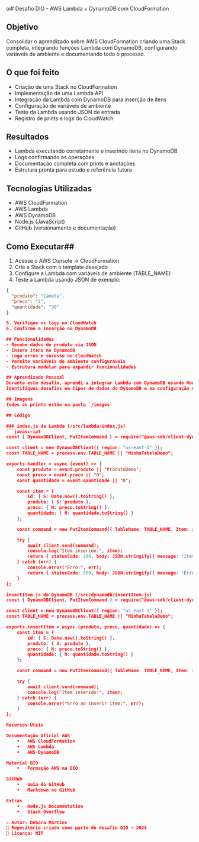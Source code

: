oi# Desafio DIO - AWS Lambda + DynamoDB com CloudFormation

## Objetivo
Consolidar o aprendizado sobre AWS CloudFormation criando uma Stack completa, integrando funções Lambda com DynamoDB, configurando variáveis de ambiente e documentando todo o processo.

## O que foi feito
- Criação de uma Stack no CloudFormation
- Implementação de uma Lambda API
- Integração da Lambda com DynamoDB para inserção de itens
- Configuração de variáveis de ambiente
- Teste da Lambda usando JSON de entrada
- Registro de prints e logs do CloudWatch

## Resultados
- Lambda executando corretamente e inserindo itens no DynamoDB
- Logs confirmando as operações
- Documentação completa com prints e anotações
- Estrutura pronta para estudo e referência futura

## Tecnologias Utilizadas
- AWS CloudFormation
- AWS Lambda
- AWS DynamoDB
- Node.js (JavaScript)
- GitHub (versionamento e documentação)

## Como Executar## 

1. Acesse o AWS Console → CloudFormation
2. Crie a Stack com o template desejado
3. Configure a Lambda com variáveis de ambiente (TABLE_NAME)
4. Teste a Lambda usando JSON de exemplo:
```json
{
  "produto": "Caneta",
  "preco": "2",
  "quantidade": "30"
}

5. Verifique os logs no CloudWatch  
6. Confirme a inserção no DynamoDB  

## Funcionalidades
- Recebe dados de produto via JSON
- Insere itens no DynamoDB
- Loga erros e sucesso no CloudWatch
- Permite variáveis de ambiente configuráveis
- Estrutura modular para expandir funcionalidades

## Aprendizado Pessoal
Durante este desafio, aprendi a integrar Lambda com DynamoDB usando Node.js, lidar com variáveis de ambiente e configurar stacks CloudFormation.  
Identifiquei desafios em tipos de dados do DynamoDB e na configuração de permissões IAM, melhorando minha prática em AWS e automação de tarefas.

## Imagens
Todos os prints estão na pasta `/images`

## Código

### index.js da Lambda (/src/lambda/index.js)
```javascript
const { DynamoDBClient, PutItemCommand } = require("@aws-sdk/client-dynamodb");

const client = new DynamoDBClient({ region: "us-east-1" });
const TABLE_NAME = process.env.TABLE_NAME || "MinhaTabelaDemo";

exports.handler = async (event) => {
    const produto = event.produto || "ProdutoDemo";
    const preco = event.preco || "0";
    const quantidade = event.quantidade || "0";

    const item = {
        id: { S: Date.now().toString() },
        produto: { S: produto },
        preco: { N: preco.toString() },
        quantidade: { N: quantidade.toString() }
    };

    const command = new PutItemCommand({ TableName: TABLE_NAME, Item: item });

    try {
        await client.send(command);
        console.log("Item inserido:", item);
        return { statusCode: 200, body: JSON.stringify({ message: "Item inserido!", item }) };
    } catch (err) {
        console.error("Erro:", err);
        return { statusCode: 500, body: JSON.stringify({ message: "Erro ao inserir", error: err.message }) };
    }
};

insertItem.js do DynamoDB (/src/dynamodb/insertItem.js)
const { DynamoDBClient, PutItemCommand } = require("@aws-sdk/client-dynamodb");

const client = new DynamoDBClient({ region: "us-east-1" });
const TABLE_NAME = process.env.TABLE_NAME || "MinhaTabelaDemo";

exports.insertItem = async (produto, preco, quantidade) => {
    const item = {
        id: { S: Date.now().toString() },
        produto: { S: produto },
        preco: { N: preco.toString() },
        quantidade: { N: quantidade.toString() }
    };

    const command = new PutItemCommand({ TableName: TABLE_NAME, Item: item });

    try {
        await client.send(command);
        console.log("Item inserido:", item);
    } catch (err) {
        console.error("Erro ao inserir item:", err);
    }
};

Recursos Úteis

Documentação Oficial AWS
	•	AWS CloudFormation
	•	AWS Lambda
	•	AWS DynamoDB

Material DIO
	•	Formação AWS na DIO

GitHub
	•	Guia do GitHub
	•	Markdown no GitHub

Extras
	•	Node.js Documentation
	•	Stack Overflow

✍️ Autor: Débora Martins
📌 Repositório criado como parte do desafio DIO — 2025
📄 Licença: MIT
